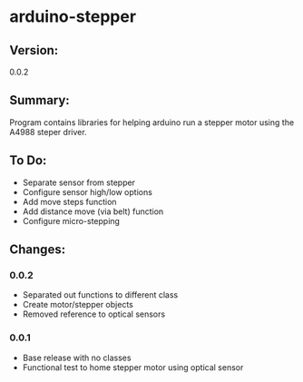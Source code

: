 # arduino-stepper

## Version:
0.0.2

## Summary:
Program contains libraries for helping arduino run a stepper motor using the A4988 steper driver.

## To Do:
* Separate sensor from stepper
* Configure sensor high/low options
* Add move steps function
* Add distance move (via belt) function
* Configure micro-stepping

## Changes:
### 0.0.2
 * Separated out functions to different class
 * Create motor/stepper objects
 * Removed reference to optical sensors
### 0.0.1
 * Base release with no classes
 * Functional test to home stepper motor using optical sensor